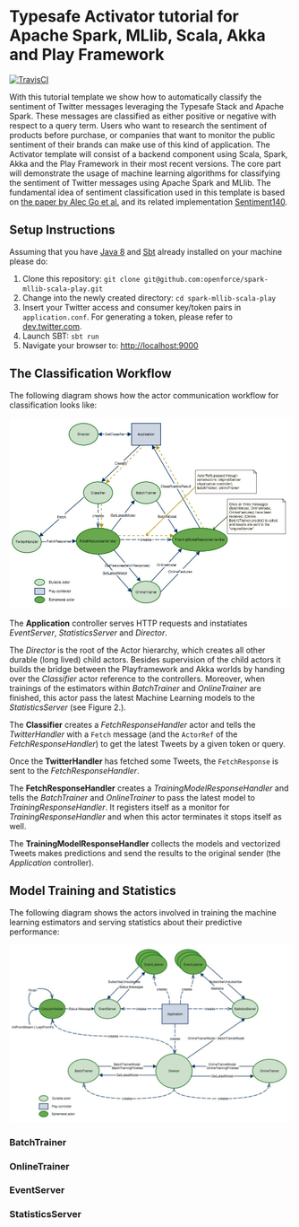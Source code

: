 # Typesafe Activator tutorial for Apache Spark, MLlib, Scala, Akka and Play Framework

[![TravisCI](https://travis-ci.org/openforce/spark-mllib-scala-play.svg?branch=develop)](https://travis-ci.org/openforce/spark-mllib-scala-play/)

With this tutorial template we show how to automatically classify the sentiment of Twitter messages leveraging the Typesafe Stack and Apache Spark. These messages are classified as either positive or negative with respect to a query term. Users who want to research the sentiment of products before purchase, or companies that want to monitor the public sentiment of their brands can make use of this kind of application. The Activator template will consist of a backend component using Scala, Spark, Akka and the Play Framework in their most recent versions. The core part will demonstrate the usage of machine learning algorithms for classifying the sentiment of Twitter messages using Apache Spark and MLlib. The fundamental idea of sentiment classification used in this template is based on [the paper by Alec Go et al.](http://cs.stanford.edu/people/alecmgo/papers/TwitterDistantSupervision09.pdf ) and its related implementation [Sentiment140](http://www.sentiment140.com/).

## Setup Instructions

Assuming that you have [Java 8](http://www.oracle.com/technetwork/java/javase/downloads/jdk8-downloads-2133151.html) and [Sbt](http://www.scala-sbt.org/) already installed on your machine please do:

1. Clone this repository: `git clone git@github.com:openforce/spark-mllib-scala-play.git`
1. Change into the newly created directory: `cd spark-mllib-scala-play`
1. Insert your Twitter access and consumer key/token pairs in `application.conf`. For generating a token, please refer to [dev.twitter.com](https://dev.twitter.com/oauth/overview/application-owner-access-tokens).
1. Launch SBT: `sbt run`
1. Navigate your browser to: <http://localhost:9000>

## The Classification Workflow

The following diagram shows how the actor communication workflow for classification looks like:

![The Classification Workflow](tutorial/images/actors.jpg "The Classification Workflow")

The __Application__ controller serves HTTP requests and instatiates _EventServer_, _StatisticsServer_ and _Director_.

The _Director_ is the root of the Actor hierarchy, which creates all other durable (long lived) child actors. Besides supervision of the child actors it builds the bridge between the Playframework and Akka worlds by handing over the _Classifier_ actor reference to the controllers. Moreover, when trainings of the estimators within _BatchTrainer_ and _OnlineTrainer_ are finished, this actor pass the latest Machine Learning models to the _StatisticsServer_ (see Figure 2.).


The __Classifier__ creates a _FetchResponseHandler_ actor and tells the _TwitterHandler_ with a `Fetch` message (and the `ActorRef` of the _FetchResponseHandler_) to get the latest Tweets by a given token or query.

Once the __TwitterHandler__ has fetched some Tweets, the `FetchResponse` is sent to the _FetchResponseHandler_.

The __FetchResponseHandler__ creates a _TrainingModelResponseHandler_ and tells the _BatchTrainer_ and _OnlineTrainer_ to pass the latest model to _TrainingResponseHandler_. It registers itself as a monitor for _TrainingResponseHandler_ and when this actor terminates it stops itself as well.

The __TrainingModelResponseHandler__ collects the models and vectorized Tweets makes predictions and send the results to the original sender (the _Application_ controller).

## Model Training and Statistics

The following diagram shows the actors involved in training the machine learning estimators and serving statistics about their predictive performance:

![Model Training and Statistics](tutorial/images/actors2.jpg "Model Training and Statistics")

### BatchTrainer

### OnlineTrainer

### EventServer

### StatisticsServer
